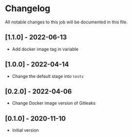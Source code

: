 # Changelog
All notable changes to this job will be documented in this file.

## [1.1.0] - 2022-06-13
* Add docker image tag in variable 

## [1.0.0] - 2022-04-14
* Change the default stage into `tests`

## [0.2.0] - 2022-04-06
* Change Docker image version of Gitleaks 

## [0.1.0] - 2020-11-10
* Initial version